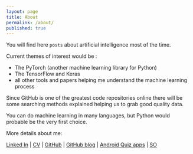 ```yaml
---
layout: page
title: About
permalink: /about/
published: true
---
```

You will find here `posts` about artificial intelligence most of the time. 

Current themes of interest would be :
* The PyTorch (another machine learning library for Python)
* The TensorFlow and Keras
* all other tools and papers helping me understand the machine learning process

Since GitHub is one of the greatest code repositories online there will be some searching methods explained helping us to grab good quality data.

You can do machine learning in many languages, but Python would probable be the very first choice.

More details about me:

<a href="https://www.linkedin.com/in/sioni/">Linked In</a> | <a href="https://docs.google.com/document/d/1L2B45GNAOaUXPwqjusVkfU5BnWhoQi7esST7U3v03x4/edit?usp=sharing">CV</a> | <a href="https://github.com/dejanbatanjac/">GitHub</a> | 
<a href="https://dejanbatanjac.github.io/">GitHub blog</a> | 
<a href="https://play.google.com/store/apps/developer?id=Nus+Games
">Android Quiz apps</a> | <a href="https://stackoverflow.com/users/5884955/prosti">SO</a> 

